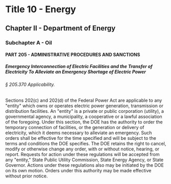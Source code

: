 
# Title 10 - Energy
## Chapter II - Department of Energy
### Subchapter A - Oil
#### PART 205 - ADMINISTRATIVE PROCEDURES AND SANCTIONS
##### Emergency Interconnection of Electric Facilities and the Transfer of Electricity To Alleviate an Emergency Shortage of Electric Power
###### § 205.370 Applicability.

Sections 202(c) and 202(d) of the Federal Power Act are applicable to any "entity" which owns or operates electric power generation, transmission or distribution facilities. An "entity" is a private or public corporation (utility), a governmental agency, a municipality, a cooperative or a lawful association of the foregoing. Under this section, the DOE has the authority to order the temporary connection of facilities, or the generation or delivery of electricity, which it deems necessary to alleviate an emergency. Such orders shall be effective for the time specified and will be subject to the terms and conditions the DOE specifies. The DOE retains the right to cancel, modify or otherwise change any order, with or without notice, hearing, or report. Requests for action under these regulations will be accepted from any "entity," State Public Utility Commission, State Energy Agency, or State Governor. Actions under these regulations also may be initiated by the DOE on its own motion. Orders under this authority may be made effective without prior notice.
